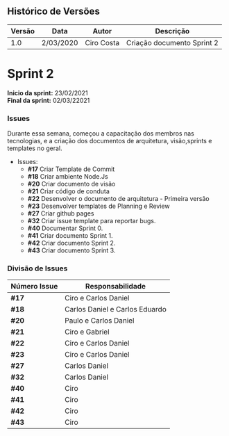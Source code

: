 ## Histórico de Versões
| Versão  |  Data  | Autor  |  Descrição  |
| ------------------- | ------------------- | ------------------- | ------------------- |
|  1.0 |  2/03/2020 | Ciro Costa |  Criação documento Sprint 2 |


# Sprint 2

**Inicio da sprint:** 23/02/2021  
**Final da sprint:** 02/03/22021

### Issues

   Durante essa semana, começou a capacitação dos membros nas tecnologias, e a criação dos documentos de arquitetura, visão,sprints e templates no geral.

 - Issues:
    - **#17** Criar Template de Commit  
    - **#18** Criar ambiente Node.Js
    - **#20** Criar documento de visão
    - **#21** Criar código de conduta 
    - **#22** Desenvolver o documento de arquitetura - Primeira versão
    - **#23** Desenvolver templates de Planning e Review 
    - **#27** Criar github pages
    - **#32** Criar issue template para reportar bugs.
    - **#40** Documentar Sprint 0.
    - **#41** Criar documento Sprint 1.
    - **#42** Criar documento Sprint 2.
    - **#43** Criar documento Sprint 3.

### Divisão de Issues

 Número Issue| Responsabilidade
 ---|---
 **#17**| Ciro e Carlos Daniel
 **#18**| Carlos Daniel e Carlos Eduardo
 **#20**| Paulo e Carlos Daniel
 **#21**| Ciro e Gabriel
 **#22**| Ciro e Carlos Daniel
 **#23**| Ciro e Carlos Daniel
 **#27**| Carlos Daniel
 **#32**| Carlos Daniel
 **#40**| Ciro
 **#41**| Ciro
 **#42**| Ciro
 **#43**| Ciro

